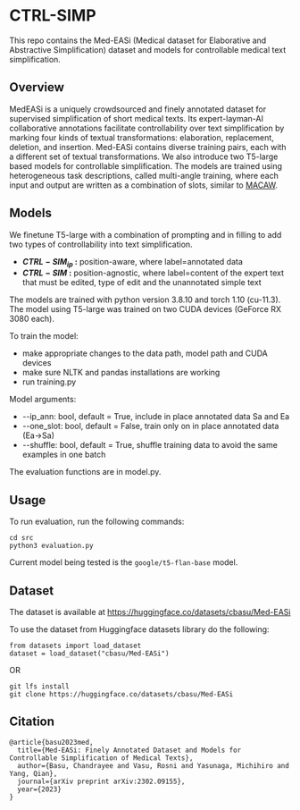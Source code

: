 # CTRL-SIMP

This repo contains the Med-EASi (Medical dataset for Elaborative and Abstractive Simplification) dataset and models for controllable medical text simplification.

## Overview
MedEASi is a uniquely crowdsourced and finely annotated dataset for supervised simplification of short medical
texts. Its expert-layman-AI collaborative annotations facilitate controllability over text simplification by marking four
kinds of textual transformations: elaboration, replacement, deletion, and insertion. Med-EASi contains diverse training pairs, each with a different set of textual transformations. We also introduce two T5-large based models for controllable simplification. The models are trained using heterogeneous task descriptions, called multi-angle training, where each input and output are written as a combination of slots, similar to [MACAW](https://arxiv.org/abs/2109.02593). 

## Models
We finetune T5-large with a combination of prompting and in filling to add two types of controllability into text simplification. 
- **$CTRL-SIM_{ip}$ :** position-aware, where label=annotated data
- **$CTRL-SIM$ :** position-agnostic, where label=content of the expert text that must be edited, type of edit and the unannotated simple text

The models are trained with python version 3.8.10 and torch 1.10 (cu-11.3). The model using T5-large was trained on two CUDA devices (GeForce RX 3080 each).

To train the model:
* make appropriate changes to the data path, model path and CUDA devices
* make sure NLTK and pandas installations are working
* run training.py 

Model arguments:
* --ip_ann: bool, default = True, include in place annotated data Sa and Ea
* --one_slot: bool, default = False, train only on in place annotated data (Ea->Sa)
* --shuffle: bool, default = True, shuffle training data to avoid the same examples in one batch

The evaluation functions are in model.py.

## Usage
To run evaluation, run the following commands:
```
cd src
python3 evaluation.py
```
Current model being tested is the `google/t5-flan-base` model.

## Dataset
The dataset is available at https://huggingface.co/datasets/cbasu/Med-EASi

To use the dataset from Huggingface datasets library do the following:

```
from datasets import load_dataset
dataset = load_dataset("cbasu/Med-EASi")
```

OR

```
git lfs install
git clone https://huggingface.co/datasets/cbasu/Med-EASi
```

## Citation
```
@article{basu2023med,
  title={Med-EASi: Finely Annotated Dataset and Models for Controllable Simplification of Medical Texts},
  author={Basu, Chandrayee and Vasu, Rosni and Yasunaga, Michihiro and Yang, Qian},
  journal={arXiv preprint arXiv:2302.09155},
  year={2023}
}
```

